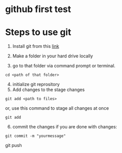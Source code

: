 # github first test
# Steps to use git


1. Install git from this [link](https://gitforwindows.org/)

2. Make a folder in your hard drive locally
3. go to that folder via command prompt or terminal.


```git
cd <path of that folder>
```
4. initialize git reprository
5. Add changes to the stage changes


```
git add <path to files>
```
or, use this command to stage all changes at once

```
git add
```

6. commit the changes if you are done with changes:

```
git commit -m "yourmessage"
```
git push